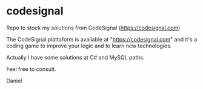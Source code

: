 # codesignal
Repo to stock my solutions from CodeSignal (https://codesignal.com)

The CodeSignal plattaform is available at "https://codesignal.com" and it's a coding game to improve your logic and to learn new technologies.

Actually I have some solutions at C# and MySQL paths.

Feel free to consult.

Daniel